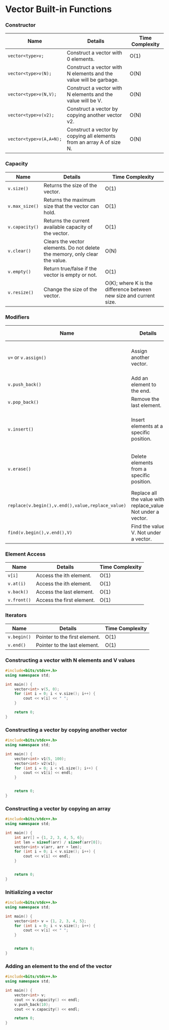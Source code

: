
# Vector Built-in Functions

### Constructor

| Name                      | Details                                                          | Time Complexity |
|---------------------------|------------------------------------------------------------------|-----------------|
| `vector<type>v;`          | Construct a vector with 0 elements.                              | O(1)            |
| `vector<type>v(N);`       | Construct a vector with N elements and the value will be garbage.| O(N)            |
| `vector<type>v(N,V);`     | Construct a vector with N elements and the value will be V.      | O(N)            |
| `vector<type>v(v2);`      | Construct a vector by copying another vector v2.                 | O(N)            |
| `vector<type>v(A,A+N);`   | Construct a vector by copying all elements from an array A of size N. | O(N)        |

### Capacity

| Name             | Details                                                         | Time Complexity |
|------------------|-----------------------------------------------------------------|-----------------|
| `v.size()`       | Returns the size of the vector.                                 | O(1)            |
| `v.max_size()`   | Returns the maximum size that the vector can hold.              | O(1)            |
| `v.capacity()`   | Returns the current available capacity of the vector.           | O(1)            |
| `v.clear()`      | Clears the vector elements. Do not delete the memory, only clear the value. | O(N)    |
| `v.empty()`      | Return true/false if the vector is empty or not.                | O(1)            |
| `v.resize()`     | Change the size of the vector.                                  | O(K); where K is the difference between new size and current size. |

### Modifiers

| Name                      | Details                                                      | Time Complexity                        |
|---------------------------|--------------------------------------------------------------|----------------------------------------|
| `v=` or `v.assign()`      | Assign another vector.                                       | O(N) if sizes are different, O(1) otherwise. |
| `v.push_back()`           | Add an element to the end.                                   | O(1)                                  |
| `v.pop_back()`            | Remove the last element.                                     | O(1)                                  |
| `v.insert()`              | Insert elements at a specific position.                      | O(N+K); where K is the number of elements to be inserted. |
| `v.erase()`               | Delete elements from a specific position.                    | O(N+K); where K is the number of elements to be deleted. |
| `replace(v.begin(),v.end(),value,replace_value)` | Replace all the value with replace_value. Not under a vector. | O(N) |
| `find(v.begin(),v.end(),V)` | Find the value V. Not under a vector.                     | O(N)                                  |

### Element Access

| Name             | Details                              | Time Complexity |
|------------------|--------------------------------------|-----------------|
| `v[i]`           | Access the ith element.              | O(1)            |
| `v.at(i)`        | Access the ith element.              | O(1)            |
| `v.back()`       | Access the last element.             | O(1)            |
| `v.front()`      | Access the first element.            | O(1)            |

### Iterators

| Name             | Details                              | Time Complexity |
|------------------|--------------------------------------|-----------------|
| `v.begin()`      | Pointer to the first element.        | O(1)            |
| `v.end()`        | Pointer to the last element.         | O(1)            |



### Constructing a vector with N elements and V values
```C++
#include<bits/stdc++.h>
using namespace std;

int main() {
    vector<int> v(5, 0);
    for (int i = 0; i < v.size(); i++) {
        cout << v[i] << " ";
    }

    return 0;
}
```


### Constructing a vector by copying another vector
```C++
#include<bits/stdc++.h>
using namespace std;

int main() {
    vector<int> v1(5, 100);
    vector<int> v2(v1);
    for (int i = 0; i < v1.size(); i++) {
        cout << v1[i] << endl;
    }


    return 0;
}
```


### Constructing a vector by copying an array
```C++
#include<bits/stdc++.h>
using namespace std;

int main() {
    int arr[] = {1, 2, 3, 4, 5, 6};
    int len = sizeof(arr) / sizeof(arr[0]);
    vector<int> v(arr, arr + len);
    for (int i = 0; i < v.size(); i++) {
        cout << v[i] << endl;
    }


    return 0;
}
```


### Initializing a vector
```C++
#include<bits/stdc++.h>
using namespace std;

int main() {
    vector<int> v = {1, 2, 3, 4, 5};
    for (int i = 0; i < v.size(); i++) {
        cout << v[i] << " ";
    }


    return 0;
}
```


### Adding an element to the end of the vector
```C++
#include<bits/stdc++.h>
using namespace std;

int main() {
    vector<int> v;
    cout << v.capacity() << endl;
    v.push_back(10);
    cout << v.capacity() << endl;

    return 0;
}
```







